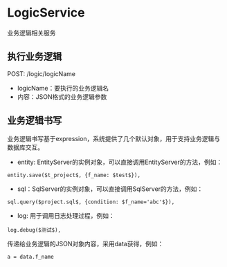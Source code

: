 # LogicService

业务逻辑相关服务

## 执行业务逻辑

POST: /logic/logicName

- logicName：要执行的业务逻辑名
- 内容：JSON格式的业务逻辑参数

## 业务逻辑书写

业务逻辑书写基于expression，系统提供了几个默认对象，用于支持业务逻辑与数据库交互。

- entity: EntityServer的实例对象，可以直接调用EntityServer的方法，例如：

```
entity.save($t_project$, {f_name: $test$}),
```

- sql：SqlServer的实例对象，可以直接调用SqlServer的方法，例如：

```
sql.query($project.sql$, {condition: $f_name='abc'$}),
```

- log: 用于调用日志处理过程，例如：

```
log.debug($测试$),
```

传递给业务逻辑的JSON对象内容，采用data获得，例如：

```
a = data.f_name
```
